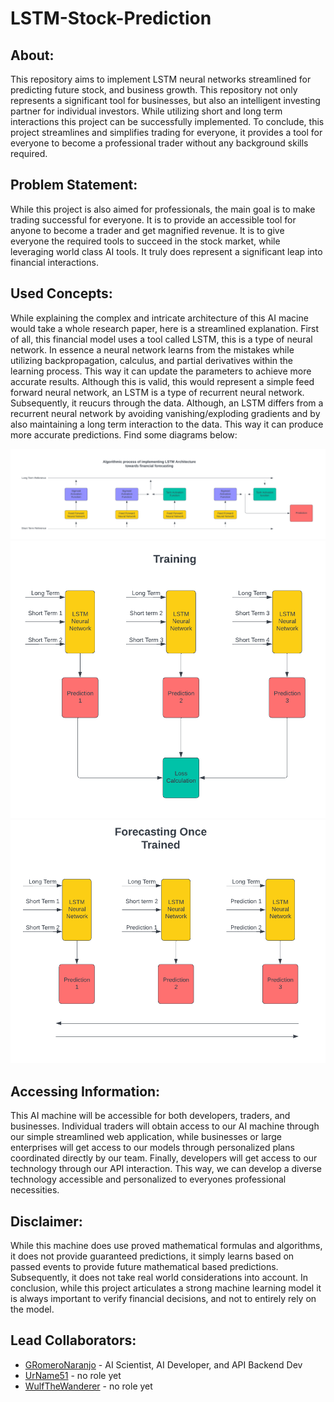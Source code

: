 # LSTM-Stock-Prediction

## About:
This repository aims to implement LSTM neural networks streamlined for predicting future stock, and business growth. This repository not only represents a significant tool for businesses, but also an intelligent investing partner for individual investors. While utilizing short and long term interactions this project can be successfully implemented. To conclude, this project streamlines and simplifies trading for everyone, it provides a tool for everyone to become a professional trader without any background skills required.

## Problem Statement:
While this project is also aimed for professionals, the main goal is to make trading successful for everyone. It is to provide an accessible tool for anyone to become a trader and get magnified revenue. It is to give everyone the required tools to succeed in the stock market, while leveraging world class AI tools. It truly does represent a significant leap into financial interactions.

## Used Concepts:
While explaining the complex and intricate architecture of this AI macine would take a whole research paper, here is a streamlined explanation. First of all, this financial model uses a tool called LSTM, this is a type of neural network. In essence a neural network learns from the mistakes while utilizing backpropagation, calculus, and partial derivatives within the learning process. This way it can update the parameters to achieve more accurate results. Although this is valid, this would represent a simple feed forward neural network, an LSTM is a type of recurrent neural network. Subsequently, it reucurs through the data. Although, an LSTM differs from a recurrent neural network by avoiding vanishing/exploding gradients and by also maintaining a long term interaction to the data. This way it can produce more accurate predictions. Find some diagrams below: 

![Alt text](Algorithmic-Diagrams/LSTM.png)
![Alt text](Algorithmic-Diagrams/Training.png)
![Alt text](Algorithmic-Diagrams/Forecasting.png)

## Accessing Information:
This AI machine will be accessible for both developers, traders, and businesses. Individual traders will obtain access to our AI machine through our simple streamlined web application, while businesses or large enterprises will get access to our models through personalized plans coordinated directly by our team. Finally, developers will get access to our technology through our API interaction. This way, we can develop a diverse technology accessible and personalized to everyones professional necessities.

## Disclaimer:
While this machine does use proved mathematical formulas and algorithms, it does not provide guaranteed predictions, it simply learns based on passed events to provide future mathematical based predictions. Subsequently, it does not take real world considerations into account. In conclusion, while this project articulates a strong machine learning model it is always important to verify financial decisions, and not to entirely rely on the model.


## Lead Collaborators:
- [GRomeroNaranjo](http://github.com/GRomeroNaranjo) - AI Scientist, AI Developer, and API Backend Dev
- [UrName51](http://github.com/UrName51) - no role yet
- [WulfTheWanderer](http://github.com/WulfTheWanderer) - no role yet

